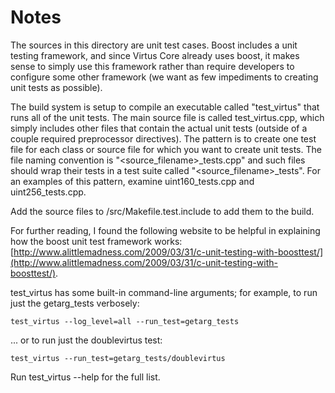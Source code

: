 # Notes
The sources in this directory are unit test cases.  Boost includes a
unit testing framework, and since Virtus Core already uses boost, it makes
sense to simply use this framework rather than require developers to
configure some other framework (we want as few impediments to creating
unit tests as possible).

The build system is setup to compile an executable called "test_virtus"
that runs all of the unit tests.  The main source file is called
test_virtus.cpp, which simply includes other files that contain the
actual unit tests (outside of a couple required preprocessor
directives).  The pattern is to create one test file for each class or
source file for which you want to create unit tests.  The file naming
convention is "<source_filename>_tests.cpp" and such files should wrap
their tests in a test suite called "<source_filename>_tests".  For an
examples of this pattern, examine uint160_tests.cpp and
uint256_tests.cpp.

Add the source files to /src/Makefile.test.include to add them to the build.

For further reading, I found the following website to be helpful in
explaining how the boost unit test framework works:
[http://www.alittlemadness.com/2009/03/31/c-unit-testing-with-boosttest/](http://www.alittlemadness.com/2009/03/31/c-unit-testing-with-boosttest/).

test_virtus has some built-in command-line arguments; for
example, to run just the getarg_tests verbosely:

    test_virtus --log_level=all --run_test=getarg_tests

... or to run just the doublevirtus test:

    test_virtus --run_test=getarg_tests/doublevirtus

Run  test_virtus --help   for the full list.

